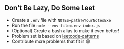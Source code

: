 ## Don't Be Lazy, Do Some Leet

- Create a `.env` file with `NOTES=pathToYourNotesExe`
- Run the file `node --env-file=.env index.js`
- (Optional) Create a bash alias to make it even better!
- Problem set is based on [leetcode-patterns](https://www.blog.codeinmotion.io/p/leetcode-patterns)
- Contribute more problems that fit in 😃
